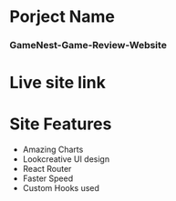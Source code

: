 # Porject Name

<h3>GameNest-Game-Review-Website</h3>

# Live site link


# Site Features

<ul>
<li>Amazing Charts</li>
<li>Lookcreative UI design</li>
<li>React Router</li>
<li>Faster Speed</li>
<li>Custom Hooks used</li>

</ul>